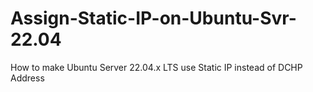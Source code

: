 # Assign-Static-IP-on-Ubuntu-Svr-22.04
How to make Ubuntu Server 22.04.x LTS use Static IP instead of DCHP Address
